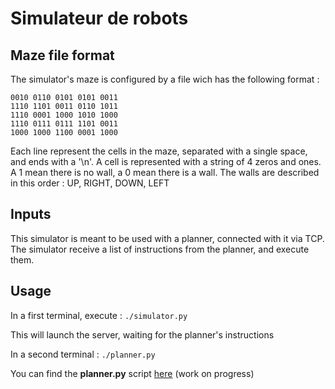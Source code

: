# Simulateur de robots

## Maze file format

The simulator's maze is configured by a file wich has the following format :

```
0010 0110 0101 0101 0011
1110 1101 0011 0110 1011
1110 0001 1000 1010 1000
1110 0111 0111 1101 0011
1000 1000 1100 0001 1000
```


Each line represent the cells in the maze, separated with a single space,
and ends with a '\n'.
A cell is represented with a string of 4 zeros and ones. A 1 mean there is no wall,
a 0 mean there is a wall.
The walls are described in this order : UP, RIGHT, DOWN, LEFT


## Inputs

This simulator is meant to be used with a planner, connected with it via TCP.
The simulator receive a list of instructions from the planner, and execute them.


## Usage

In a first terminal, execute :
`./simulator.py`

This will launch the server, waiting for the planner's instructions

In a second terminal :
`./planner.py`

You can find the **planner.py** script [here](https://github.com/LoicGoulefert/Planificateur-robot-lego) (work on progress)


